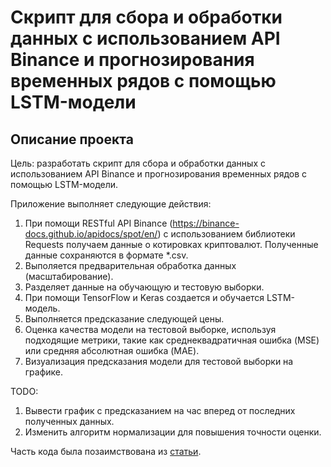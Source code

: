 # Скрипт для сбора и обработки данных с использованием API Binance и прогнозирования временных рядов с помощью LSTM-модели

## Описание проекта
Цель: разработать скрипт для сбора и обработки данных с использованием API Binance и прогнозирования временных рядов с помощью LSTM-модели.

Приложение выполняет следующие действия:
1. При помощи RESTful API Binance (https://binance-docs.github.io/apidocs/spot/en/) с использованием библиотеки Requests получаем данные о котировках криптовалют. Полученные данные сохраняются в формате *.csv.
2. Выполяется предварительная обработка данных (масштабирование).
3. Разделяет данные на обучающую и тестовую выборки.
4. При помощи TensorFlow и Keras создается и обучается LSTM-модель.
5. Выполняется предсказание следующей цены.
6. Оценка качества модели на тестовой выборке, используя подходящие метрики, такие как среднеквадратичная ошибка (MSE) или средняя абсолютная ошибка (MAE).
7. Визуализация предсказания модели для тестовой выборки на графике.

TODO:
1. Вывести график с предсказанием на час вперед от последних полученных данных.
2. Изменить алгоритм нормализации для повышения точности оценки.

Часть кода была позаимствована из [статьи](https://www.altumintelligence.com/articles/a/Time-Series-Prediction-Using-LSTM-Deep-Neural-Networks "Статья").
